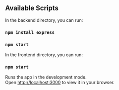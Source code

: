 
## Available Scripts

In the backend directory, you can run:

### `npm install express` 
### `npm start`

In the frontend directory, you can run:
### `npm start`

Runs the app in the development mode.\
Open [http://localhost:3000](http://localhost:3000) to view it in your browser.



